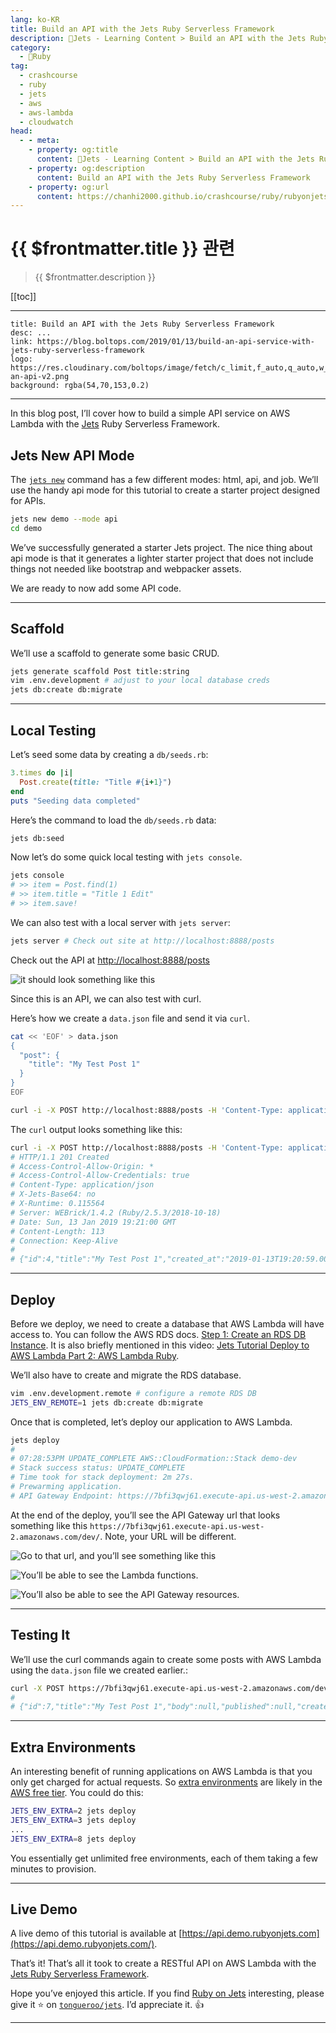 ```yaml
---
lang: ko-KR
title: Build an API with the Jets Ruby Serverless Framework
description: 🔻Jets - Learning Content > Build an API with the Jets Ruby Serverless Framework
category:
  - 🔻Ruby
tag:
  - crashcourse
  - ruby
  - jets
  - aws
  - aws-lambda
  - cloudwatch
head:
  - - meta:
    - property: og:title
      content: 🔻Jets - Learning Content > Build an API with the Jets Ruby Serverless Framework
    - property: og:description
      content: Build an API with the Jets Ruby Serverless Framework
    - property: og:url
      content: https://chanhi2000.github.io/crashcourse/ruby/rubyonjets-learning-content/20190113-build-an-api-service-with-jets-ruby-serverless-framework.html
---
```


# {{ $frontmatter.title }} 관련

> {{ $frontmatter.description }}

[[toc]]

---

```component VPCard
title: Build an API with the Jets Ruby Serverless Framework
desc: ...
link: https://blog.boltops.com/2019/01/13/build-an-api-service-with-jets-ruby-serverless-framework
logo: https://res.cloudinary.com/boltops/image/fetch/c_limit,f_auto,q_auto,w_590/https://blog.boltops.com/img/posts/2019/01/build-an-api-v2.png
background: rgba(54,70,153,0.2)
```

---

<VidStack src="youtube/7nB1kfNz5Vs" />


In this blog post, I’ll cover how to build a simple API service on AWS Lambda with the [Jets](http://rubyonjets.com/) Ruby Serverless Framework.

## Jets New API Mode

The [`jets new`](http://rubyonjets.com/reference/jets-new/) command has a few different modes: html, api, and job. We’ll use the handy api mode for this tutorial to create a starter project designed for APIs.

```sh
jets new demo --mode api
cd demo
```

We’ve successfully generated a starter Jets project. The nice thing about api mode is that it generates a lighter starter project that does not include things not needed like bootstrap and webpacker assets.

We are ready to now add some API code.

---

## Scaffold

We’ll use a scaffold to generate some basic CRUD.

```sh
jets generate scaffold Post title:string
vim .env.development # adjust to your local database creds
jets db:create db:migrate
```

---

## Local Testing

Let’s seed some data by creating a <FontIcon icon="iconfont icon-folder"/>`db/`<FontIcon icon="iconfont icon-advanced"/>`seeds.rb`:

```rb 
3.times do |i|
  Post.create(title: "Title #{i+1}")
end
puts "Seeding data completed"
```

Here’s the command to load the <FontIcon icon="iconfont icon-folder"/>`db/`<FontIcon icon="iconfont icon-advanced"/>`seeds.rb` data:

```sh
jets db:seed
```

Now let’s do some quick local testing with `jets console`.

```sh
jets console
# >> item = Post.find(1)
# >> item.title = "Title 1 Edit"
# >> item.save!
```

We can also test with a local server with `jets server`:

```sh
jets server # Check out site at http://localhost:8888/posts
```

Check out the API at [http://localhost:8888/posts](http://localhost:8888/posts)

![it should look something like this](https://blog.boltops.com/img/posts/2019/01/api-posts.png)

Since this is an API, we can also test with curl. 

Here’s how we create a <FontIcon icon="iconfont icon-json"/>`data.json` file and send it via `curl`.

```sh
cat << 'EOF' > data.json
{
  "post": {
    "title": "My Test Post 1"
  }
}
EOF

curl -i -X POST http://localhost:8888/posts -H 'Content-Type: application/json' --data @data.json
```

The `curl` output looks something like this:

```sh
curl -i -X POST http://localhost:8888/posts -H 'Content-Type: application/json' --data @data.json
# HTTP/1.1 201 Created
# Access-Control-Allow-Origin: *
# Access-Control-Allow-Credentials: true
# Content-Type: application/json
# X-Jets-Base64: no
# X-Runtime: 0.115564
# Server: WEBrick/1.4.2 (Ruby/2.5.3/2018-10-18)
# Date: Sun, 13 Jan 2019 19:21:00 GMT
# Content-Length: 113
# Connection: Keep-Alive
# 
# {"id":4,"title":"My Test Post 1","created_at":"2019-01-13T19:20:59.000Z","updated_at":"2019-01-13T19:20:59.000Z"}
```

---

## Deploy

Before we deploy, we need to create a database that AWS Lambda will have access to. You can follow the AWS RDS docs. [Step 1: Create an RDS DB Instance](https://docs.aws.amazon.com/AmazonRDS/latest/UserGuide/CHAP_Tutorials.WebServerDB.CreateDBInstance.html). It is also briefly mentioned in this video: [Jets Tutorial Deploy to AWS Lambda Part 2: AWS Lambda Ruby](https://blog.boltops.com/2018/09/08/jets-tutorial-deploy-to-aws-lambda-part-2).

We’ll also have to create and migrate the RDS database.

```sh
vim .env.development.remote # configure a remote RDS DB
JETS_ENV_REMOTE=1 jets db:create db:migrate
```

Once that is completed, let’s deploy our application to AWS Lambda.

```sh
jets deploy
# 
# 07:28:53PM UPDATE_COMPLETE AWS::CloudFormation::Stack demo-dev
# Stack success status: UPDATE_COMPLETE
# Time took for stack deployment: 2m 27s.
# Prewarming application.
# API Gateway Endpoint: https://7bfi3qwj61.execute-api.us-west-2.amazonaws.com/dev/
```

At the end of the deploy, you’ll see the API Gateway url that looks something like this `https://7bfi3qwj61.execute-api.us-west-2.amazonaws.com/dev/`. Note, your URL will be different. 

![Go to that url, and you’ll see something like this](https://blog.boltops.com/img/posts/2019/01/api-posts-on-lambda.png)

![You’ll be able to see the Lambda functions.](https://blog.boltops.com/img/posts/2019/01/api-lambda-console.png)

![You’ll also be able to see the API Gateway resources.](https://blog.boltops.com/img/posts/2019/01/api-gateway-console.png)

---

## Testing It

We’ll use the curl commands again to create some posts with AWS Lambda using the <FontIcon icon="iconfont icon-json"/>`data.json` file we created earlier.:

```sh
curl -X POST https://7bfi3qwj61.execute-api.us-west-2.amazonaws.com/dev/posts -H 'Content-Type: application/json' --data @data.json
#
# {"id":7,"title":"My Test Post 1","body":null,"published":null,"created_at":"2019-01-13T19:34:29.000Z","updated_at":"2019-01-13T19:34:29.000Z"}
```

---

## Extra Environments

An interesting benefit of running applications on AWS Lambda is that you only get charged for actual requests. So [extra environments](https://blog.boltops.com/2018/09/13/jets-tutorial-extra-environments-part-7) are likely in the [AWS free tier](https://aws.amazon.com/free/). You could do this:

```sh
JETS_ENV_EXTRA=2 jets deploy
JETS_ENV_EXTRA=3 jets deploy
...
JETS_ENV_EXTRA=8 jets deploy
```

You essentially get unlimited free environments, each of them taking a few minutes to provision.

---

## Live Demo

A live demo of this tutorial is available at [https://api.demo.rubyonjets.com](https://api.demo.rubyonjets.com/).

That’s it! That’s all it took to create a RESTful API on AWS Lambda with the [Jets Ruby Serverless Framework](http://rubyonjets.com/).

Hope you’ve enjoyed this article. If you find [Ruby on Jets](http://rubyonjets.com/) interesting, please give it ⭐️ on [<FontIcon icon="iconfont icon-github"/>`tongueroo/jets`](https://github.com/tongueroo/jets). I’d appreciate it. 👍

---

<TagLinks />